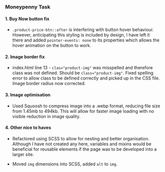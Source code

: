 ### Moneypenny Task

#### 1. Buy Now button fix

- `.product-price-btn::after` is interfering with button hover behaviour. However, anticipating this styling is included by design, I have left it there and added `pointer-events: none` to its properties which allows the hover animation on the button to work.

#### 2. Image border fix

- index.html line 13 - `clas="product-img"` was misspelled and therefore class was not defined. Should be `class="product-img"`. Fixed spelling error to allow class to be defined correctly and picked up in the CSS file. Image border radius now corrected.

#### 3. Image optimisation

- Used Squoosh to compress image into a .webp format, reducing file size from 1.45mb to 494kb. This will allow for faster image loading with no visible reduction in image quality.

#### 4. Other nice to haves

- Refactored using SCSS to allow for nesting and better organisation. Although I have not created any here, variables and mixins would be beneficial for reusable elements if the page was to be developed into a larger site.

- Moved `img` dimensions into SCSS, added `alt` to `img`.
